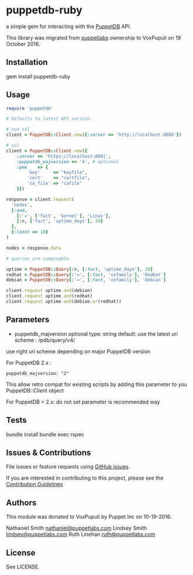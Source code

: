 # puppetdb-ruby

a simple gem for interacting with the
[PuppetDB](https://github.com/puppetlabs/puppetdb) API.

This library was migrated from [puppetlabs](https://github.com/puppetlabs)
ownership to VoxPupuli on 19 October 2016.

## Installation

gem install puppetdb-ruby

## Usage

```ruby
require 'puppetdb'

# Defaults to latest API version.

# non-ssl
client = PuppetDB::Client.new({:server => 'http://localhost:8080'})

# ssl
client = PuppetDB::Client.new({
    :server => 'https://localhost:8081',
    :puppetdb_majversion => '4', # optional
    :pem    => {
        'key'     => "keyfile",
        'cert'    => "certfile",
        'ca_file' => "cafile"
    }})

response = client.request(
  'nodes',
  [:and,
    [:'=', ['fact', 'kernel'], 'Linux'],
    [:>, ['fact', 'uptime_days'], 30]
  ],
  {:limit => 10}
)

nodes = response.data

# queries are composable

uptime = PuppetDB::Query[:>, [:fact, 'uptime_days'], 30]
redhat = PuppetDB::Query[:'=', [:fact, 'osfamily'], 'RedHat']
debian = PuppetDB::Query[:'=', [:fact, 'osfamily'], 'Debian']

client.request uptime.and(debian)
client.request uptime.and(redhat)
client.request uptime.and(debian.or(redhat))
```
## Parameters

* puppetdb_majversion
optional
type: string
default: use the latest uri scheme : /pdb/query/v4/<endpoint>

use right uri scheme depending on major PuppetDB version

For PuppetDB 2.x :
```
puppetdb_majversion: "2"
```
This allow retro compat for existing scripts by adding this parameter to you PuppetDB::Client object

For PuppetDB > 2.x:
do not set parameter is recommended way

## Tests

bundle install
bundle exec rspec

## Issues & Contributions

File issues or feature requests using [GitHub
issues](https://github.com/voxpupuli/puppetdb-ruby/issues).

If you are interested in contributing to this project, please see the
[Contribution Guidelines](CONTRIBUTING.md)

## Authors

This module was donated to VoxPupuli by Puppet Inc on 10-19-2016.

Nathaniel Smith <nathaniel@puppetlabs.com>
Lindsey Smith <lindsey@puppetlabs.com>
Ruth Linehan <ruth@puppetlabs.com>

## License

See LICENSE.
